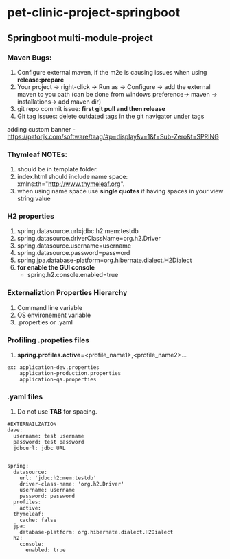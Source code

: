 # pet-clinic-project-springboot

## Springboot multi-module-project

### Maven Bugs:
1. Configure external maven, if the m2e is causing issues when using **release:prepare**
2. Your project -> right-click -> Run as -> Configure -> add the external maven to you path (can be done from windows preference-> maven -> installations-> add maven dir)
3. git repo commit issue: **first git pull and then release**
4. Git tag issues: delete outdated tags in the git navigator under tags

adding custom banner - https://patorjk.com/software/taag/#p=display&v=1&f=Sub-Zero&t=SPRING

### Thymleaf NOTEs:
1. should be in template folder.
2. index.html should include name space: xmlns:th="http://www.thymeleaf.org".
3. when using name space use **single quotes** if having spaces in your view string value

### H2 properties
1. spring.datasource.url=jdbc:h2:mem:testdb
2. spring.datasource.driverClassName=org.h2.Driver
3. spring.datasource.username=username
4. spring.datasource.password=password
5. spring.jpa.database-platform=org.hibernate.dialect.H2Dialect
6. **for enable the GUI console**
   * spring.h2.console.enabled=true


### Externaliztion Properties Hierarchy
1. Command line variable
2. OS environement variable
3. .properties or .yaml

### Profiling .propeties files
1. **spring.profiles.active**=<profile_name1>,<profile_name2>...
  ```<application>-<profile_name>.properties
  ex: application-dev.properties
      application-production.properties
      application-qa.properties
  ```    
    
### .yaml files
1. Do not use **TAB** for spacing.
```
#EXTERNAILZATION
dave:
  username: test username
  password: test password
  jdbcurl: jdbc URL
  

spring:
  datasource:
    url: 'jdbc:h2:mem:testdb'
    driver-class-name: 'org.h2.Driver'
    username: username
    password: password
  profiles:
    active:
  thymeleaf:
    cache: false
  jpa:
    database-platform: org.hibernate.dialect.H2Dialect
  h2:
    console:
      enabled: true
```
